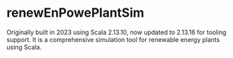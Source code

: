 # renewEnPowePlantSim
Originally built in 2023 using Scala 2.13.10, now updated to 2.13.16 for tooling support. It is a comprehensive simulation tool for renewable energy plants using Scala.
